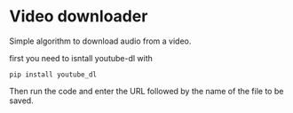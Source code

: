 # Video downloader
Simple algorithm to download audio from a video.

first you need to isntall youtube-dl with 
```
pip install youtube_dl
```

Then run the code and enter the URL followed by the name of the file to be saved.
